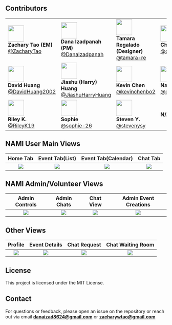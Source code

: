 ## Contributors
|   |   |   |   |
|---|---|---|---|
| <img src="https://github.com/ZacharyTao.png" width="50" height="50"> <br> **Zachary Tao (EM)** <br> [@ZacharyTao](https://github.com/ZacharyTao) | <img src="https://github.com/DanaIzadpanah.png" width="50" height="50"> <br> **Dana Izadpanah (PM)** <br> [@DanaIzadpanah](https://github.com/DanaIzadpanah) | <img src="https://github.com/tamara-re.png" width="50" height="50"> <br> **Tamara Regalado (Designer)** <br> [@tamara-re](https://github.com/tamara-re) | <img src="https://github.com/charlespoulin58.png" width="50" height="50"> <br> **Charles Poulin** <br> [@charlespoulin58](https://github.com/charlespoulin58) |
| <img src="https://github.com/DavidHuang2002.png" width="50" height="50"> <br> **David Huang** <br> [@DavidHuang2002](https://github.com/DavidHuang2002) | <img src="https://github.com/JiashuHarryHuang.png" width="50" height="50"> <br> **Jiashu (Harry) Huang** <br> [@JiashuHarryHuang](https://github.com/JiashuHarryHuang) | <img src="https://github.com/kevinchenbo2.png" width="50" height="50"> <br> **Kevin Chen** <br> [@kevinchenbo2](https://github.com/kevinchenbo2) | <img src="https://github.com/owusunp.png" width="50" height="50"> <br> **Naphtali Owusu** <br> [@owusunp](https://github.com/owusunp) |
| <img src="https://github.com/RileyK19.png" width="50" height="50"> <br> **Riley K.** <br> [@RileyK19](https://github.com/RileyK19) | <img src="https://github.com/sophie-26.png" width="50" height="50"> <br> **Sophie** <br> [@sophie-26](https://github.com/sophie-26) | <img src="https://github.com/stevenysy.png" width="50" height="50"> <br> **Steven Y.** <br> [@stevenysy](https://github.com/stevenysy) | **N/A** |

## NAMI User Main Views
| Home Tab | Event Tab(List) | Event Tab(Calendar)| Chat Tab
|:-------------------:|:-------------------:|:-------------------:|:-------------------:|
| ![](https://github.com/user-attachments/assets/eb07af45-a024-409c-af2a-0f1581153173) | ![](https://github.com/user-attachments/assets/b9b1c0d3-2e50-437b-aea6-c162053fed0d) | ![](https://github.com/user-attachments/assets/861556c5-8929-4a0e-8989-40c4826435e5) | ![](https://github.com/user-attachments/assets/2ce4e06b-4099-45a2-abba-7a72c38e00b9) |

## NAMI Admin/Volunteer Views
| Admin Controls | Admin Chats | Chat View| Admin Event Creations
|:-------------------:|:-------------------:|:-------------------:|:-------------------:|
| ![](https://github.com/user-attachments/assets/c5149796-2d43-4636-833b-bbe65831b0e9) | ![](https://github.com/user-attachments/assets/856fb97f-c0e6-467f-8a03-86565848976f) | ![](https://github.com/user-attachments/assets/d626b776-b19b-478f-bb70-41656eff7a44) | ![](https://github.com/user-attachments/assets/72bc26ab-d8ad-435e-aeb6-5b2843ab1728) | 

## Other Views
| Profile | Event Details | Chat Request| Chat Waiting Room
|:-------------------:|:-------------------:|:-------------------:|:-------------------:|
| ![](https://github.com/user-attachments/assets/f3e1bb39-99ac-4cd9-98d7-8e35c7519fd2) | ![](https://github.com/user-attachments/assets/d7fd66a9-2bfc-48d9-8686-4c6982df0955) | ![](https://github.com/user-attachments/assets/3d02429f-f3c7-49f4-830a-a2886ed80473) | ![](https://github.com/user-attachments/assets/f5acc825-8343-4fe4-964d-1df1650ed37c) | 

## License
This project is licensed under the MIT License.

## Contact
For questions or feedback, please open an issue on the repository or reach out via email **danaizad8624@gmail.com** or **zacharywtao@gmail.com**
